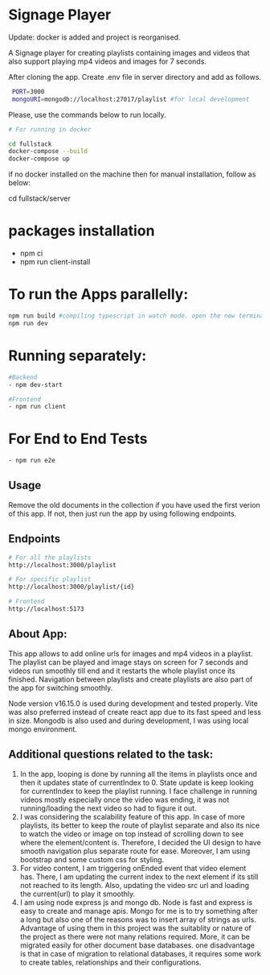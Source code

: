 # Signage Player

Update: docker is added and project is reorganised.

A Signage player for creating playlists containing images and videos that also support playing mp4 videos and images for 7 seconds.


After cloning the app. Create .env file in server directory and add as follows.

```sh
 PORT=3000
 mongoURI=mongodb://localhost:27017/playlist #for local development
```

 Please, use the commands below to run locally.

```bash
# For running in docker

cd fullstack
docker-compose --build
docker-compose up
```

if no docker installed on the machine then for manual installation, follow as below:

cd fullstack/server

# packages installation
- npm ci
- npm run client-install

# To run the Apps parallelly:

```sh
npm run build #compiling typescript in watch mode. open the new terminal and run as follows:
npm run dev
```

# Running separately:
```sh
#Backend
- npm dev-start

#Frontend
- npm run client
```
# For End to End Tests
```sh
- npm run e2e
```

## Usage

Remove the old documents in the collection if you have used the first verion of this app. If not, then just run the app by using following endpoints. 

## Endpoints
```bash
# For all the playlists
http://localhost:3000/playlist 

# For specific playlist
http://localhost:3000/playlist/{id}

# Frontend 
http://localhost:5173

```

## About App:

This app allows to add online urls for images and mp4 videos in a playlist. The playlist can be played and image stays on screen for 7 seconds and videos run smoothly till end and it restarts the whole playlist once its finished. Navigation between playlists and create playlists are also part of the app for switching smoothly. 

Node version v16.15.0 is used during development and tested properly. Vite was also preferred instead of create react app due to its fast speed and less in size. Mongodb is also used and during development, I was using local mongo environment. 

## Additional questions related to the task:

1. In the app, looping is done by running all the items in playlists once and then it updates state of currentIndex to 0. State update is keep looking for currentIndex to keep the playlist running. I face challenge in running videos mostly especially once the video was ending, it was not running/loading the next video so had to figure it out. 
2. I was considering the scalability feature of this app. In case of more playlists, its better to keep the route of playlist separate and also its nice to watch the video or image on top instead of scrolling down to see where the element/content is. Therefore, I decided the UI design to have smooth navigation plus separate route for ease. Moreover, I am using bootstrap and some custom css for styling.
3. For video content, I am triggering onEnded event that video element has. There, I am updating the current index to the next element if its still not reached to its length. Also, updating the video src url and loading the current(url) to play it smoothly. 
4. I am using node express js and mongo db. Node is fast and express is easy to create and manage apis. Mongo for me is to try something after a long but also one of the reasons was to insert array of strings as urls. Advantage of using them in this project was the suitablity or nature of the project as there were not many relations required. More, it can be migrated easily for other document base databases. one disadvantage is that in case of migration to relational databases, it requires some work to create tables, relationships and their configurations. 